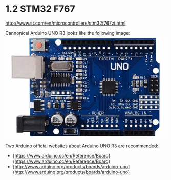 # 1.2 STM32 F767

http://www.st.com/en/microcontrollers/stm32f767zi.html

Cannonical Arduino UNO R3 looks like the following image:
![Image](./arduino-uno-r3.jpg)

Two Arduino official websites about Arduino UNO R3 are recommended: 
* [https://www.arduino.cc/en/Reference/Board](https://www.arduino.cc/en/Reference/Board)
* [http://www.arduino.org/products/boards/arduino-uno](http://www.arduino.org/products/boards/arduino-uno)
